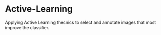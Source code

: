 # Active-Learning

Applying Active Learning thecnics to select and annotate images that most improve the classifier.
